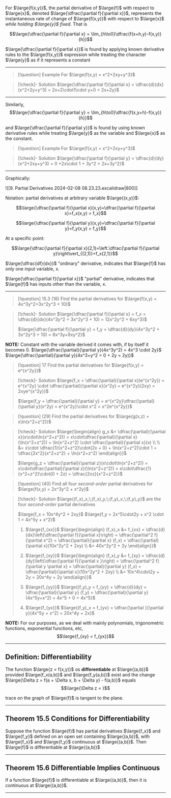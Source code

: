 For $\large{f(x,y)}$, the partial derivative of $\large{f}$ with respect to $\large{x}$, denoted $\large{\dfrac{\partial f}{\partial x}}$, represents the instantaneous rate of change of $\large{f(x,y)}$ with respect to $\large{x}$ *while holding $\large{y}$ fixed*. That is

$$\large{\dfrac{\partial f}{\partial x} = \lim_{h\to0}\dfrac{f(x+h,y)-f(x,y)}{h}}$$

$\large{\dfrac{\partial f}{\partial x}}$ is found by applying known derivative rules to the $\large{f(x,y)}$ expression while treating the character $\large{y}$ as if it represents a constant

___

>[!question] Example
>For $\large{f(x,y) = x^2+2xy+y^3}$

>[!check]- Solution
>$\large{\dfrac{\partial f}{\partial x} = \dfrac{d}{dx}(x^2+2y+y^3) = 2x+2\cdot1\cdot y+0 = 2x+2y}$

___

Similarly,
$$\large{\dfrac{\partial f}{\partial y} = \lim_{h\to0}\dfrac{f(x,y+h)-f(x,y)}{h}}$$

and $\large{\dfrac{\partial f}{\partial y}}$ is found by using known derivative rules while treating $\large{y}$ as the variable and $\large{x}$ as the constant.

>[!question] Example
>For $\large{f(x,y) = x^2+2xy+y^3}$

>[!check]- Solution
>$\large{\dfrac{\partial f}{\partial y} = \dfrac{d}{dy}(x^2+2xy+y^3) = 0 +2x\cdot 1 + 3y^2 = 2x+3y^2}$

___

Graphically:

![[9. Partial Derivatives 2024-02-08 08.23.23.excalidraw|800]]

Notation: partial derivatives at arbitrary variable $\large{(x,y)}$:

$$\large{\dfrac{\partial f}{\partial x}(x,y)=\dfrac{\partial f}{\partial x}=f_x(x,y) = f_x}$$

$$\large{\dfrac{\partial f}{\partial y}(x,y)=\dfrac{\partial f}{\partial y}=f_y(x,y) = f_y}$$

At a specific point:

$$\large{\dfrac{\partial f}{\partial x}(2,1)=\left.\dfrac{\partial f}{\partial y}\right\vert_{(2,1)}=f_x(2,1)}$$

$\large{\dfrac{df}{dx}}$ "ordinary" derivative, indicates that $\large{f}$ has only one input variable, x.

$\large{\dfrac{\partial f}{\partial x}}$ "partial" derivative, indicates that $\large{f}$ has inputs other than the variable, x.

___

>[!question] 15.3 (16)
>Find the partial derivatives for $\large{f(x,y) = 4x^3y^2+3x^2y^3 + 10}$

>[!check]- Solution
>$\large{\dfrac{\partial f}{\partial x} = f_x = \dfrac{d}{dx}(4x^3y^2 + 3x^2y^3 + 10) = 12x^2y^2 + 6xy^3}$
>
>$\large{\dfrac{\partial f}{\partial y} = f_y = \dfrac{d}{dy}(4x^3y^2 + 3x^2y^3 + 10) = 8x^3y+9xy^2}$ 

**NOTE:** Constant with the variable derived it comes with, if by itself it becomes 0.
$\large{\dfrac{\partial}{\partial y}(4x^3y^2) = 4x^3 \cdot 2y}$
$\large{\dfrac{\partial}{\partial y}(4x^3+y^2 = 0 + 2y = 2y)}$

>[!question] 17
>Find the partial derivatives for $\large{f(x,y) = e^{x^2y}}$

>[!check]- Solution
>$\large{f_x = \dfrac{\partial}{\partial x}(e^{x^2y}) = e^{x^2y} \cdot \dfrac{\partial}{\partial x}(x^2y) = e^{x^2y}(2xy) = 2xye^{x^2y}}$
>
>$\large{f_y = \dfrac{\partial}{\partial y} = e^{x^2y}\dfrac{\partial}{\partial y}(x^2y) = e^{x^2y}\cdot x^2 = x^2e^{x^2y}}$

>[!question] (29)
>Find the partial derivatives for $\large{g(x,z) = x\ln(x^2+z^2)}$

>[!check]- Solution
>$\large{\begin{align} g_x &= \dfrac{\partial}{\partial x}(x\cdot\ln(x^2+z^2)) = x\cdot\dfrac{\partial}{\partial x}(\ln(x^2+z^2)) + \ln(x^2+z^2) \cdot \dfrac{\partial}{\partial x}(x) \\ \\ &= x\cdot \dfrac{1}{x^2+z^2}\cdot(2x + 0) + \ln(x^2+z^2)\cdot 1 = \dfrac{2x^2}{x^2+z^2} + \ln(x^2+z^2) \end{align}}$
> 
> $\large{g_z = \dfrac{\partial}{\partial z}(x\cdot\ln(x^2+z^2)) = x\cdot\dfrac{\partial}{\partial z}(\ln(x^2+z^2)) = x\cdot\dfrac{1}{x^2+z^2}\cdot(0 + 2z) = \dfrac{2xz}{x^2+z^2}}$

>[!question] (40)
Find all four *second-order* partial derivatives for $\large{f(x,y) = 2x^3y^2 + x^2y}$

>[!check]- Solution
> $\large{(f_x)_x,\;(f_x)_y,\;(f_y)_x,\;(f_y)_y}$ are the four *second-order* partial derivatives
> 
> $\large{f_x = 10x^4y^2 + 2xy}$
> $\large{f_y = 2x^5\cdot2y + x^2 \cdot 1 = 4x^5y + x^2}$
> 
> 1. $\large{f_{xx}}$
> $\large{\begin{align} (f_x)_x &= f_{xx} = \dfrac{d}{dx}\left(\dfrac{\partial f}{\partial x}\right) = \dfrac{\partial^2 f}{\partial x^2} = \dfrac{\partial}{\partial x} (f_x) = \dfrac{\partial}{\partial x}(10x^2y^2 + 2xy) \\ &= 40x^2y^2 + 2y \end{align}}$
> 
> 2. $\large{f_{xy}}$
> $\large{\begin{align} (f_x)_y &= f_{xy} = \dfrac{d}{dy}\left(\dfrac{\partial f}{\partial x }\right) = \dfrac{\partial^2 f}{\partial y \partial x} = \dfrac{\partial}{\partial y} (f_x) = \dfrac{\partial}{\partial x}(10x^2y^2 + 2xy) \\ &= 10x^4\cdot2y + 2y = 20x^4y + 2y \end{align}}$
> 
> 3. $\large{f_{yy}}$
>$\large{(f_y)_y = f_{yy} = \dfrac{d}{dy} = \dfrac{\partial}{\partial y} (f_y) = \dfrac{\partial}{\partial y}(4x^5y+x^2) = 4x^5 + 0 = 4x^5}$
> 
> 4. $\large{f_{yx}}$
>$\large{(f_y)_x = f_{yx} = \dfrac{\partial }{\partial y}(4x^5y + x^2) = 20x^4y + 2x}$

**NOTE:** For our purposes, as we deal with mainly polynomials, trigonometric functions, exponential functions, etc,
$$\large{f_{xy} = f_{yx}}$$

___

## Definition: Differentiability

The function $\large{z = f(x,y)}$ os **differentiable** at $\large{(a,b)}$ provided $\large{f_x(a,b)}$ and $\large{f_y(a,b)}$ exist and the change $\large{\Delta z = f(a + \Delta x, b + \Delta y) - f(a,b)}$ equals
$$\large{\Delta z = }$$

trace on the graph of $\large{f}$ is tangent to the plane.

___

## Theorem 15.5 Conditions for Differentiability
Suppose the function $\large{f}$ has partial derivatives $\large{f_x}$ and $\large{f_y}$ defined on an open set containing $\large{(a,b)}$, with $\large{f_x}$ and $\large{f_y}$ continuous at $\large{(a,b)}$. Then $\large{f}$ is differentiable at $\large{(a,b)}$

___

## Theorem 15.6 Differentiable Implies Continuous
If a function $\large{f}$ is differentiable at $\large{(a,b)}$, then it is continuous at $\large{(a,b)}$.

___